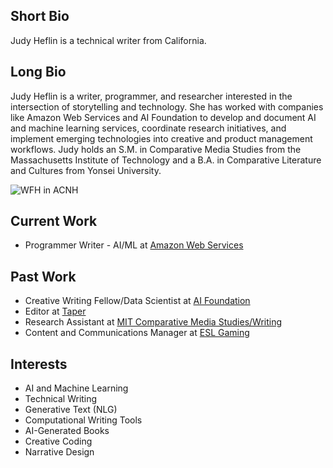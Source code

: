 ## Short Bio

Judy Heflin is a technical writer from California.

## Long Bio

Judy Heflin is a writer, programmer, and researcher interested in the intersection of storytelling and technology. She has worked with companies like Amazon Web Services and AI Foundation to develop and document AI and machine learning services, coordinate research initiatives, and implement emerging technologies into creative and product management workflows. Judy holds an S.M. in Comparative Media Studies from the Massachusetts Institute of Technology and a B.A. in Comparative Literature and Cultures from Yonsei University.

![WFH in ACNH](../images/wfh.jpg)

## Current Work

* Programmer Writer - AI/ML at [Amazon Web Services](https://aws.amazon.com/)

## Past Work 

* Creative Writing Fellow/Data Scientist at [AI Foundation](https://aifoundation.com/)
* Editor at [Taper](https://taper.badquar.to/)
* Research Assistant at [MIT Comparative Media Studies/Writing](https://cmsw.mit.edu/)
* Content and Communications Manager at [ESL Gaming](https://www.eslgaming.com/)

## Interests

* AI and Machine Learning
* Technical Writing
* Generative Text (NLG)
* Computational Writing Tools
* AI-Generated Books
* Creative Coding
* Narrative Design






